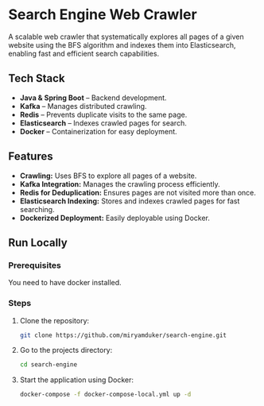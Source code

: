 # **Search Engine Web Crawler**

A scalable web crawler that systematically explores all pages of a given website using the BFS algorithm and indexes them into Elasticsearch, enabling fast and efficient search capabilities.

## **Tech Stack**
- **Java & Spring Boot** – Backend development.
- **Kafka** – Manages distributed crawling.
- **Redis** – Prevents duplicate visits to the same page.
- **Elasticsearch** – Indexes crawled pages for search.
- **Docker** – Containerization for easy deployment.

## **Features**
- **Crawling:** Uses BFS to explore all pages of a website.
- **Kafka Integration:** Manages the crawling process efficiently.
- **Redis for Deduplication:** Ensures pages are not visited more than once.
- **Elasticsearch Indexing:** Stores and indexes crawled pages for fast searching.
- **Dockerized Deployment:** Easily deployable using Docker.

## **Run Locally**

### **Prerequisites**
You need to have docker installed.

### **Steps**
1. Clone the repository:
   ```sh
   git clone https://github.com/miryamduker/search-engine.git
   ```
2. Go to the projects directory:
   ```sh
   cd search-engine
   ```
3. Start the application using Docker:
   ```sh
   docker-compose -f docker-compose-local.yml up -d
   ```

